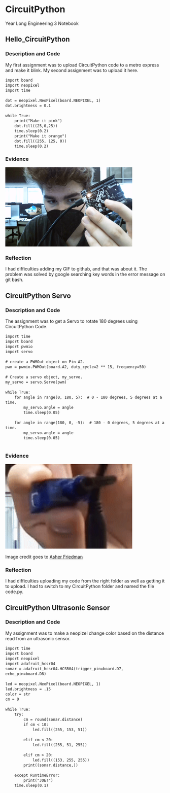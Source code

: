 # CircuitPython
Year Long Engineering 3 Notebook
## Hello_CircuitPython
### Description and Code
My first assignment was to upload CircuitPython code to a metro express and make it blink. My second assignment was to upload it here.

```
import board
import neopixel
import time

dot = neopixel.NeoPixel(board.NEOPIXEL, 1)
dot.brightness = 0.1

while True:
    print("Make it pink")
    dot.fill((25,0,25))
    time.sleep(0.2)
    print("Make it orange")
    dot.fill((255, 125, 0))
    time.sleep(0.2)

```
### Evidence
<img src="Media/led.gif.gif" alt="gif" width="400" height="250">

### Reflection
I had difficulties adding my GIF to github, and that was about it. The problem was solved by google searching key words in the error message on git bash.
## CircuitPython Servo
### Description and Code
The assignment was to get a Servo to rotate 180 degrees using CircuitPython Code. 

```
import time
import board
import pwmio
import servo

# create a PWMOut object on Pin A2.
pwm = pwmio.PWMOut(board.A2, duty_cycle=2 ** 15, frequency=50)

# Create a servo object, my_servo.
my_servo = servo.Servo(pwm)

while True:
    for angle in range(0, 180, 5):  # 0 - 180 degrees, 5 degrees at a time.
        my_servo.angle = angle
        time.sleep(0.05)

    for angle in range(180, 0, -5):  # 180 - 0 degrees, 5 degrees at a time.
        my_servo.angle = angle
        time.sleep(0.05)
        
```
### Evidence
<img src="https://github.com/afriedm49/Circuit_Python_Asher/blob/main/ServoGif.gif?raw=true" alt="gif" width="400">

Image credit goes to [Asher Friedman](https://github.com/afriedm49/Circuit_Python_Asher)

### Reflection
I had difficulties uploading my code from the right folder as well as getting it to upload. I had to switch to my CircuitPython folder and named the file code.py.
## CircuitPython Ultrasonic Sensor
### Description and Code
My assignment was to make a neopizel change color based on the distance read from an ultrasonic sensor.
```
import time
import board
import neopixel
import adafruit_hcsr04
sonar = adafruit_hcsr04.HCSR04(trigger_pin=board.D7, echo_pin=board.D8)

led = neopixel.NeoPixel(board.NEOPIXEL, 1)
led.brightness = .15
color = str
cm = 0

while True:
    try:
        cm = round(sonar.distance)
        if cm < 10:
            led.fill((255, 153, 51))
        
        elif cm < 20:
            led.fill((255, 51, 255))
            
        elif cm > 20:
            led.fill((153, 255, 255))
        print((sonar.distance,))
        
    except RuntimeError:
        print("JOE!")
    time.sleep(0.1)
```
